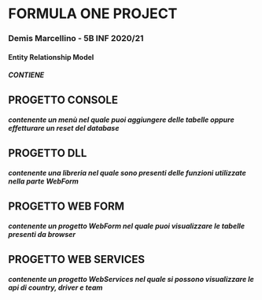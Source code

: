 # FORMULA ONE PROJECT
### Demis Marcellino - 5B INF 2020/21

#### Entity Relationship Model

##### CONTIENE

## PROGETTO CONSOLE
##### contenente un menù nel quale puoi aggiungere delle tabelle oppure effetturare un reset del database

## PROGETTO DLL
##### contenente una libreria nel quale sono presenti delle funzioni utilizzate nella parte WebForm

## PROGETTO WEB FORM
##### contenente un progetto WebForm nel quale puoi visualizzare le tabelle presenti da browser

## PROGETTO WEB SERVICES
##### contenente un progetto WebServices nel quale si possono visualizzare le api di country, driver e team